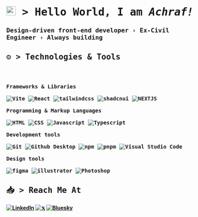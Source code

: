 <!-- Introduction  -->

# <samp><img src="https://media.giphy.com/media/hvRJCLFzcasrR4ia7z/giphy.gif" width="25"> &gt; Hello World, I am <i>Achraf!</i></samp>

### <samp><b>Design-driven front-end developer › Ex-Civil Engineer › Always building<b></samp>

<!-- Stack -->

## <samp>⚙️ &gt; Technologies & Tools</samp>

<div>
	<p style="display: inline-block;">
	<p>
		<kbd>
      <kbd>Frameworks & Libraries</kbd>
			<br>
			<br>
      <img alt="Vite" src="https://img.shields.io/badge/vite-05122A?logo=vite&style=flat">
      <img alt="React" src="https://img.shields.io/badge/React-05122A?logo=REACT&style=flat">
      <img alt="tailwindcss" src="https://img.shields.io/badge/Tailwind%20CSS-05122A?logo=tailwindcss&style=flat">
      <img alt="shadcnui" src="https://img.shields.io/badge/shadcn%2Fui-05122A?logo=shadcnui&style=flat">
      <img alt="NEXTJS" src="https://img.shields.io/badge/Next.js-05122A?logo=NEXT.JS&style=flat">
      <br>
			<br>
			<kbd>Programming & Markup Languages</kbd>
			<br>
			<br>
      <img alt="HTML" src="https://img.shields.io/badge/HTML-05122A?logo=html5&style=flat">
      <img alt="CSS" src="https://img.shields.io/badge/CSS-05122A?logo=CSS3">
			<img alt="Javascript" src="https://img.shields.io/badge/javascript-05122A?style=flat&logo=javascript">
			<img alt="Typescript" src="https://img.shields.io/badge/typescript-05122A?logo=typescript&style=flat">
      <br>
			<br>
			<kbd>Development tools</kbd>
			<br>
			<br>
      <img alt="Git" src="https://img.shields.io/badge/Git-05122A?style=flat&logo=Git">
      <img alt="Github Desktop" src="https://img.shields.io/badge/Github%20Desktop-05122A?style=flat&logo=Github">
      <img alt="npm" src="https://img.shields.io/badge/npm-05122A?logo=npm&style=flat">
      <img alt="pnpm" src="https://img.shields.io/badge/pnpm-05122A?logo=pnpm">
      <img alt="Visual Studio Code" src="https://custom-icon-badges.demolab.com/badge/Visual%20Studio%20Code-05122A.svg?logo=vsc&logoColor=blue">
<!--       <img alt="Obsidian" src="https://img.shields.io/badge/Obsidian-05122A?logo=Obsidian"> -->
    	<br>
			<br>
    	<kbd>Design tools</kbd>
			<br>
			<br>
        <img alt="figma" src="https://img.shields.io/badge/figma-05122A?logo=figma">
        <img alt="illustrator" src="https://img.shields.io/badge/illustrator-05122A?logo=adobeillustrator">
        <img alt="Photoshop" src="https://img.shields.io/badge/photoshop-05122A?logo=adobephotoshop">
    	</kbd>
	</p>
        </p>
</div>
<!-- Projects--> 
<!-- Learning -->
<!-- GitHub Stats -->

## <samp>📥 &gt; Reach Me At</samp>

<a href="https://www.linkedin.com/in/phrechu" target="_blank"><img src="https://img.shields.io/badge/Linkedin-%2305122A.svg?logo=linkedin&logoColor=white" alt="LinkedIn"></a>
<a href="https://www.x.com/phrechu" target="_blank"><img src="https://img.shields.io/badge/Twitter-%2305122A.svg?logo=X&logoColor=white" alt="𝕩"></a>
<a href="https://bsky.phrechu.com" target="_blank"><img src="https://img.shields.io/badge/Bluesky-%2305122A.svg?logo=bluesky&logoColor=white" alt="Bluesky"></a>
